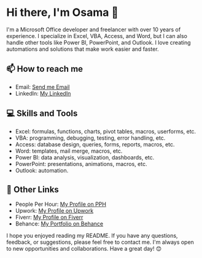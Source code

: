 # Hi there, I'm Osama 👋

I'm a Microsoft Office developer and freelancer with over 10 years of experience. I specialize in Excel, VBA, Access, and Word, but I can also handle other tools like Power BI, PowerPoint, and Outlook. I love creating automations and solutions that make work easier and faster. 

## 📫 How to reach me

- Email:     [Send me Email](mailto:osamasobhy88@yahoo.com)
- LinkedIn:  [My LinkedIn](https://linkedin.com/in/osama-sobhi-freelancer/)

## 💻 Skills and Tools

- Excel: formulas, functions, charts, pivot tables, macros, userforms, etc.
- VBA: programming, debugging, testing, error handling, etc.
- Access: database design, queries, forms, reports, macros, etc.
- Word: templates, mail merge, macros, etc.
- Power BI: data analysis, visualization, dashboards, etc.
- PowerPoint: presentations, animations, macros, etc.
- Outlook: automation.

## 🔗 Other Links

- People Per Hour: [My Profile on PPH](https://www.peopleperhour.com/freelancer/technology-programming/osama-sobhi-microsoft-excel-word-powerpoint-mmmmnnq)
- Upwork:          [My Profile on Upwork](https://www.upwork.com/freelancers/~019713f2abd0b33ae1)
- Fiverr:          [My Profile on Fiverr](https://www.fiverr.com/osama103)
- Behance:         [My Portfolio on Behance](https://behance.net/osamasobhy4)


I hope you enjoyed reading my README. If you have any questions, feedback, or suggestions, please feel free to contact me. I'm always open to new opportunities and collaborations. Have a great day! 😊

<!---
Osama1050/Osama1050 is a ✨ special ✨ repository because its `README.md` (this file) appears on your GitHub profile.
You can click the Preview link to take a look at your changes.
--->
